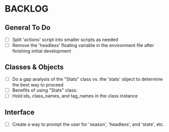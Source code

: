 # BACKLOG

## General To Do

- [ ] Split 'actions' script into smaller scripts as needed
- [ ] Remove the 'headless' floating variable in the environment file after finishing initial development

## Classes & Objects

- [ ] Do a gap analysis of the "Stats" class vs. the 'stats' object to determine the best way to proceed
- [ ] Benefits of using "Stats" class:
- [ ] Hold ids, class_names, and tag_names in the class instance

## Interface

- [ ] Create a way to prompt the user for 'season', 'headless', and 'state', etc.
